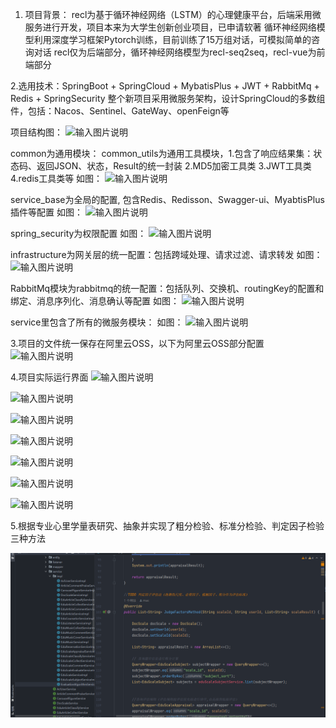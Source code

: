 1. 项目背景：
recl为基于循环神经网络（LSTM）的心理健康平台，后端采用微服务进行开发，项目本来为大学生创新创业项目，已申请软著
循环神经网络模型利用深度学习框架Pytorch训练，目前训练了15万组对话，可模拟简单的咨询对话
recl仅为后端部分，循环神经网络模型为recl-seq2seq，recl-vue为前端部分

2.选用技术：SpringBoot + SpringCloud + MybatisPlus + JWT + RabbitMq + Redis + SpringSecurity
整个新项目采用微服务架构，设计SpringCloud的多数组件，包括：Nacos、Sentinel、GateWay、openFeign等

项目结构图：
![输入图片说明](https://images.gitee.com/uploads/images/2022/0513/201715_0ee5772b_9797375.png "RTGX{I$3G[BTKN6P@L{{@PF.png")

common为通用模块：
common_utils为通用工具模块，1.包含了响应结果集：状态码、返回JSON、状态，Result的统一封装 2.MD5加密工具类 3.JWT工具类 4.redis工具类等
如图：
![输入图片说明](https://images.gitee.com/uploads/images/2022/0513/202245_f331e190_9797375.png "QQ图片20220513202230.png")

service_base为全局的配置, 包含Redis、Redisson、Swagger-ui、MyabtisPlus插件等配置
如图：
![输入图片说明](https://images.gitee.com/uploads/images/2022/0513/202624_32f0edec_9797375.png "QQ图片20220513202614.png")

spring_security为权限配置
如图：
![输入图片说明](https://images.gitee.com/uploads/images/2022/0513/202829_057a639d_9797375.png "QQ图片20220513202820.png")



infrastructure为网关层的统一配置：包括跨域处理、请求过滤、请求转发
如图：
![输入图片说明](https://images.gitee.com/uploads/images/2022/0513/203123_b2a81870_9797375.png "QQ图片20220513202956.png")

RabbitMq模块为rabbitmq的统一配置：包括队列、交换机、routingKey的配置和绑定、消息序列化、消息确认等配置
如图：
![输入图片说明](https://images.gitee.com/uploads/images/2022/0513/203356_ff4dffe8_9797375.png "QQ图片20220513203349.png")

service里包含了所有的微服务模块：
如图：
![输入图片说明](https://images.gitee.com/uploads/images/2022/0513/203534_60d11457_9797375.png "QQ图片20220513203524.png")

3.项目的文件统一保存在阿里云OSS，以下为阿里云OSS部分配置
![输入图片说明](https://images.gitee.com/uploads/images/2022/0513/203958_53f9de89_9797375.png "QQ图片20220513203949.png")

4.项目实际运行界面
![输入图片说明](https://images.gitee.com/uploads/images/2022/0513/205050_45d4d5cc_9797375.jpeg "QQ图片20220513205003.jpg")


![输入图片说明](https://images.gitee.com/uploads/images/2022/0513/205100_d69d616b_9797375.jpeg "QQ图片20220513205015.jpg")

![输入图片说明](https://images.gitee.com/uploads/images/2022/0513/205112_402a5a6f_9797375.jpeg "QQ图片20220513205021.jpg")

![输入图片说明](https://images.gitee.com/uploads/images/2022/0513/205123_19c70e19_9797375.jpeg "QQ图片20220513205026.jpg")

![输入图片说明](https://images.gitee.com/uploads/images/2022/0513/205133_cc4132e0_9797375.png "QQ图片20220513205032.png")

![输入图片说明](https://images.gitee.com/uploads/images/2022/0513/205144_d7400297_9797375.png "图片1.png")

![输入图片说明](https://images.gitee.com/uploads/images/2022/0513/205157_9b35b779_9797375.png "图片2.png")


5.根据专业心里学量表研究、抽象并实现了粗分检验、标准分检验、判定因子检验三种方法


![输入图片说明](QQ%E5%9B%BE%E7%89%8720220513210020.png)
